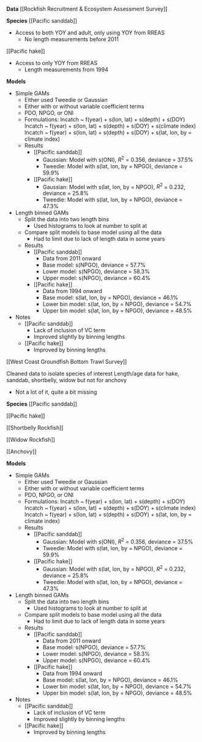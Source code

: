 **Data**
[[Rockfish Recruitment & Ecosystem Assessment Survey]]

**Species**
[[Pacific sanddab]] 
- Access to both YOY and adult, only using YOY from RREAS
	- No length measurements before 2011

[[Pacific hake]]
- Access to only YOY from RREAS
	- Length measurements from 1994

**Models**
- Simple GAMs
	- Either used Tweedie or Gaussian
	- Either with or without variable coefficient terms
	- PDO, NPGO, or ONI
	- Formulations:
		lncatch ~ f(year) + s(lon, lat) + s(depth) + s(DOY)
		lncatch ~ f(year) + s(lon, lat) + s(depth) + s(DOY) + s(climate index)
		lncatch ~ f(year) + s(lon, lat) + s(depth) + s(DOY) + s(lat, lon, by = climate index)
	- Results
		- [[Pacific sanddab]]
			- Gaussian: Model with s(ONI), $R^2$ = 0.356, deviance = 37.5%
			- Tweedie: Model with s(lat, lon, by = NPGO), deviance = 59.9%
		- [[Pacific hake]]
			- Gaussian: Model with s(lat, lon, by = NPGO), $R^2$ = 0.232, deviance = 25.8%
			- Tweedie: Model with s(lat, lon, by = NPGO), deviance = 47.3%
- Length binned GAMs
	- Split the data into two length bins
		- Used histograms to look at number to split at
	- Compare split models to base model using all the data
		- Had to limit due to lack of length data in some years
	- Results
		- [[Pacific sanddab]]
			- Data from 2011 onward
			- Base model: s(NPGO), deviance = 57.7%
			- Lower model: s(NPGO), deviance = 58.3%
			- Upper model: s(NPGO), deviance = 60.4%
		- [[Pacific hake]]
			- Data from 1994 onward
			- Base model: s(lat, lon, by = NPGO), deviance = 46.1%
			- Lower bin model: s(lat, lon, by = NPGO), deviance = 54.7%
			- Upper bin model: s(lat, lon, by = NPGO), deviance = 48.5%
- Notes
	- [[Pacific sanddab]]
		- Lack of inclusion of VC term
		- Improved slightly by binning lengths
	- [[Pacific hake]]
		- Improved by binning lengths


[[West Coast Groundfish Bottom Trawl Survey]]

Cleaned data to isolate species of interest
Length/age data for hake, sanddab, shortbelly, widow but not for anchovy
- Not a lot of it, quite a bit missing

**Species**
[[Pacific sanddab]] 


[[Pacific hake]]


[[Shortbelly Rockfish]]


[[Widow Rockfish]]


[[Anchovy]]

**Models**
- Simple GAMs
	- Either used Tweedie or Gaussian
	- Either with or without variable coefficient terms
	- PDO, NPGO, or ONI
	- Formulations:
		lncatch ~ f(year) + s(lon, lat) + s(depth) + s(DOY)
		lncatch ~ f(year) + s(lon, lat) + s(depth) + s(DOY) + s(climate index)
		lncatch ~ f(year) + s(lon, lat) + s(depth) + s(DOY) + s(lat, lon, by = climate index)
	- Results
		- [[Pacific sanddab]]
			- Gaussian: Model with s(ONI), $R^2$ = 0.356, deviance = 37.5%
			- Tweedie: Model with s(lat, lon, by = NPGO), deviance = 59.9%
		- [[Pacific hake]]
			- Gaussian: Model with s(lat, lon, by = NPGO), $R^2$ = 0.232, deviance = 25.8%
			- Tweedie: Model with s(lat, lon, by = NPGO), deviance = 47.3%
- Length binned GAMs
	- Split the data into two length bins
		- Used histograms to look at number to split at
	- Compare split models to base model using all the data
		- Had to limit due to lack of length data in some years
	- Results
		- [[Pacific sanddab]]
			- Data from 2011 onward
			- Base model: s(NPGO), deviance = 57.7%
			- Lower model: s(NPGO), deviance = 58.3%
			- Upper model: s(NPGO), deviance = 60.4%
		- [[Pacific hake]]
			- Data from 1994 onward
			- Base model: s(lat, lon, by = NPGO), deviance = 46.1%
			- Lower bin model: s(lat, lon, by = NPGO), deviance = 54.7%
			- Upper bin model: s(lat, lon, by = NPGO), deviance = 48.5%
- Notes
	- [[Pacific sanddab]]
		- Lack of inclusion of VC term
		- Improved slightly by binning lengths
	- [[Pacific hake]]
		- Improved by binning lengths